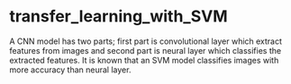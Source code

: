 # transfer_learning_with_SVM
A CNN model has two parts; first part is convolutional layer which extract features from images and second part is neural layer which classifies the extracted features.  It is known that an SVM model classifies images with more accuracy than  neural layer.
